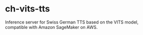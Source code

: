 # ch-vits-tts
Inference server for Swiss German TTS based on the VITS model, compatible with Amazon SageMaker on AWS.
